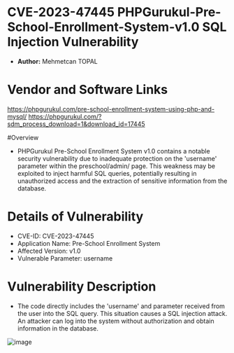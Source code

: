 # CVE-2023-47445 PHPGurukul-Pre-School-Enrollment-System-v1.0 SQL Injection Vulnerability

- **Author:** Mehmetcan TOPAL

# Vendor and Software Links
https://phpgurukul.com/pre-school-enrollment-system-using-php-and-mysql/
https://phpgurukul.com/?sdm_process_download=1&download_id=17445

#Overview

- PHPGurukul Pre-School Enrollment System v1.0 contains a notable security vulnerability due to inadequate protection on the 'username' parameter within the preschool/admin/ page. This weakness may be exploited to inject harmful SQL queries, potentially resulting in unauthorized access and the extraction of sensitive information from the database.

# Details of Vulnerability
- CVE-ID: CVE-2023-47445
- Application Name: Pre-School Enrollment System
- Affected Version: v1.0
- Vulnerable Parameter: username

# Vulnerability Description

- The code directly includes the 'username' and parameter received from the user into the SQL query. This situation causes a SQL injection attack. An attacker can log into the system without authorization and obtain information in the database.

![image](https://github.com/termanix/PHPGrukul-Pre-School-Enrollment-System-v1.0/assets/50464194/0ac211ea-3f59-4c19-b527-f852b8299c42)
